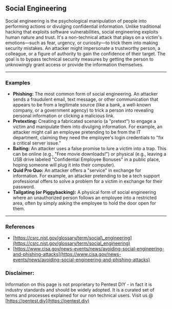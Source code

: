 ## Social Engineering

Social engineering is the psychological manipulation of people into performing actions or divulging confidential information. Unlike traditional hacking that exploits software vulnerabilities, social engineering exploits human nature and trust. It's a non-technical attack that plays on a victim's emotions—such as fear, urgency, or curiosity—to trick them into making security mistakes. An attacker might impersonate a trustworthy person, a colleague, or a figure of authority to gain the confidence of their target. The goal is to bypass technical security measures by getting the person to unknowingly grant access or provide the information themselves.

-----

### Examples

  * **Phishing:** The most common form of social engineering. An attacker sends a fraudulent email, text message, or other communication that appears to be from a legitimate source (like a bank, a well-known company, or a government agency) to trick a person into revealing personal information or clicking a malicious link.
  * **Pretexting:** Creating a fabricated scenario (a "pretext") to engage a victim and manipulate them into divulging information. For example, an attacker might call an employee pretending to be from the IT department, claiming they need the employee's login credentials to "fix a critical server issue."
  * **Baiting:** An attacker uses a false promise to lure a victim into a trap. This can be online (e.g., "Free movie downloads\!") or physical (e.g., leaving a USB drive labeled "Confidential Employee Bonuses" in a public place, hoping someone will plug it into their computer).
  * **Quid Pro Quo:** An attacker offers a "service" in exchange for information. For example, an attacker pretending to be a tech support professional offers to solve a problem for a victim in exchange for their password.
  * **Tailgating (or Piggybacking):** A physical form of social engineering where an unauthorized person follows an employee into a restricted area, often by simply asking the employee to hold the door open for them.

-----

### References

  * [https://csrc.nist.gov/glossary/term/social\_engineering](https://csrc.nist.gov/glossary/term/social_engineering)
  * [https://www.cisa.gov/news-events/news/avoiding-social-engineering-and-phishing-attacks](https://www.cisa.gov/news-events/news/avoiding-social-engineering-and-phishing-attacks)

### Disclaimer:

Information on this page is not proprietary to Pentest DIY - in fact it is industry standards and should be widely adopted. It is a curated set of terms and processes explained for our non technical users.
Visit us @ [https://pentest.diy](https://pentest.diy)